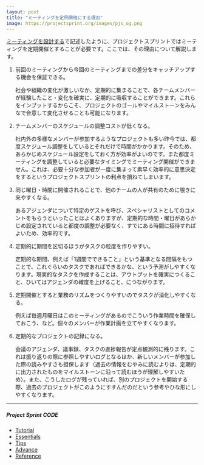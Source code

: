 ```yaml
---
layout: post
title: "ミーティングを定例開催にする理由"
image: https://projectsprint.org/images/pjs_og.png
---
```


[ミーティングを設計する](../tutorial/section2-3)で記述したように、プロジェクトスプリントではミーティングを定期開催とすることが必要です。ここでは、その理由について解説します。

1. 前回のミーティングから今回のミーティングまでの差分をキャッチアップする機会を保証できる。

   社会や組織の変化が激しいなか、定期的に集まることで、各チームメンバーが経験したこと・変化を確実に、定期的に吸収することができます。これらをインプットするからこそ、プロジェクトのゴールやマイルストーンをみんなで合意して変化させることも可能になります。

2. チームメンバーのスケジュールの調整コストが低くなる。

   社内外の多様なメンバーが参加するようなプロジェクトも多い昨今では、都度スケジュール調整をしているとそれだけで時間がかかります。そのため、あらかじめスケジュール設定をしておく方が効率がよいのです。また都度ミーティングを調整していると必要なタイミングでミーティング開催ができません。これは、必要十分な参加者が一度に集まって素早く効率的に意思決定をするというプロジェクトスプリントの利点を損ねてしまいます。

3. 同じ曜日・時間に開催されることで、他のチームの人が共有のために覗きに来やすくなる。

   あるアジェンダについて特定のゲストを呼び、スペシャリストとしてのコメントをもらうといったことはよくありますが、定期的な時間・曜日があらかじめ設定されていると都度の調整が必要なく、すでにある時間に招待すればよいため、効率的です。

4. 定期的に期間を区切るほうがタスクの粒度を作りやすい。

   定期的な期間、例えば「1週間でできること」という基準となる間隔をもつことで、これぐらいのタスクであればできるかな、という予測がしやすくなります。現実的なタスクを作成することは、アウトプットを確実につくること、ひいてはアジェンダの確度を上げること、につながります。

5. 定期開催とすると業務のリズムをつくりやすいのでタスクが消化しやすくなる。

   例えば毎週月曜日はこのミーティングがあるのでこういう作業時間を確保しておこう、など。個々のメンバーが作業計画を立てやすくなります。

6. 定期的なプロジェクトの記録になる。

   会議のアジェンダ、議事録、タスクの進捗報告が定点観測的に残ります。これは振り返りの際に参照しやすいログとなるほか、新しいメンバーが参加した際の読みやすさも担保します（過去の情報をむやみに読むよりは、定期的に出力されたものをマイルストーンに沿って読むほうが理解しやすいため）。また、こうしたログが残っていれば、別のプロジェクトを開始する際、過去のプロジェクトがこのようにすすんだのだという参考やひな形にしやすくなります。

---

##### Project Sprint CODE
- [Tutorial](../tutorial/index.md)
- [Essentials](../essentials.md)
- [Tips](../tips/index.md)
- [Advance](../advance.md)
- [Reference](../reference.md)

